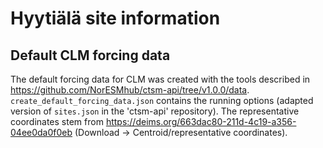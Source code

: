 # Hyytiälä site information
## Default CLM forcing data
The default forcing data for CLM was created with the tools described in https://github.com/NorESMhub/ctsm-api/tree/v1.0.0/data. `create_default_forcing_data.json`
contains the running options (adapted version of `sites.json` in the 'ctsm-api' repository). The representative coordinates stem from https://deims.org/663dac80-211d-4c19-a356-04ee0da0f0eb (Download -> Centroid/representative coordinates).